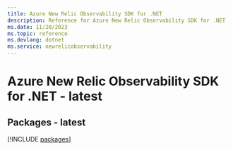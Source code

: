 ```yaml
---
title: Azure New Relic Observability SDK for .NET
description: Reference for Azure New Relic Observability SDK for .NET
ms.date: 11/20/2023
ms.topic: reference
ms.devlang: dotnet
ms.service: newrelicobservability
---
```

# Azure New Relic Observability SDK for .NET - latest
## Packages - latest
[!INCLUDE [packages](new-relic-observability-index.md)]